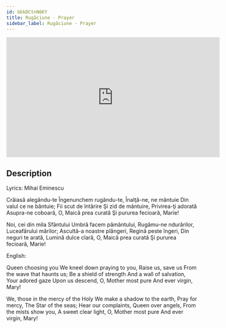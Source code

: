 ```yaml
---
id: bbkDCtnN6KY
title: Rugăciune - Prayer
sidebar_label: Rugăciune - Prayer
---
```


<iframe
  width="560"
  height="315"
  src="https://www.youtube.com/embed/bbkDCtnN6KY"
  title="YouTube video player"
  frameborder="0"
  allow="accelerometer; autoplay; clipboard-write; encrypted-media; gyroscope; picture-in-picture; web-share"
  referrerpolicy="strict-origin-when-cross-origin"
  allowfullscreen
></iframe>

## Description

Lyrics: Mihai Eminescu

Crăiasă alegându-te
Îngenunchem rugându-te,
Înalţă-ne, ne mântuie
Din valul ce ne bântuie;
Fii scut de întărire
Şi zid de mântuire,
Privirea-ţi adorată
Asupra-ne coboară,
O, Maică prea curată
Şi pururea fecioară,
Marie!

Noi, cei din mila Sfântului
Umbră facem pământului,
Rugămu-ne ndurărilor,
Luceafărului mărilor;
Ascultă-a noastre plângeri,
Regină peste îngeri,
Din neguri te arată,
Lumină dulce clară,
O, Maică prea curată
Şi pururea fecioară,
Marie!

English:

Queen choosing you
We kneel down praying to you,
Raise us, save us
From the wave that haunts us;
Be a shield of strength
And a wall of salvation,
Your adored gaze
Upon us descend,
O, Mother most pure
And ever virgin,
Mary!

We, those in the mercy of the Holy
We make a shadow to the earth,
Pray for mercy,
The Star of the seas;
Hear our complaints,
Queen over angels,
From the mists show you,
A sweet clear light,
O, Mother most pure
And ever virgin,
Mary!
